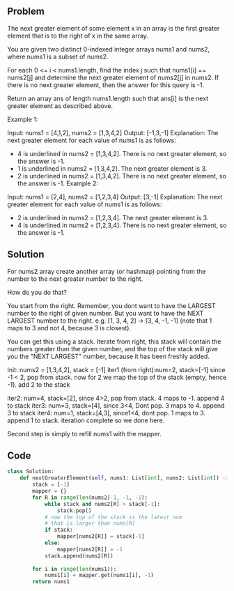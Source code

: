 ## Problem

The next greater element of some element x in an array is the first greater element that is to the right of x in the same array.

You are given two distinct 0-indexed integer arrays nums1 and nums2, where nums1 is a subset of nums2.

For each 0 <= i < nums1.length, find the index j such that nums1[i] == nums2[j] and determine the next greater element of nums2[j] in nums2. If there is no next greater element, then the answer for this query is -1.

Return an array ans of length nums1.length such that ans[i] is the next greater element as described above.

Example 1:

Input: nums1 = [4,1,2], nums2 = [1,3,4,2]
Output: [-1,3,-1]
Explanation: The next greater element for each value of nums1 is as follows:
- 4 is underlined in nums2 = [1,3,4,2]. There is no next greater element, so the answer is -1.
- 1 is underlined in nums2 = [1,3,4,2]. The next greater element is 3.
- 2 is underlined in nums2 = [1,3,4,2]. There is no next greater element, so the answer is -1.
Example 2:

Input: nums1 = [2,4], nums2 = [1,2,3,4]
Output: [3,-1]
Explanation: The next greater element for each value of nums1 is as follows:
- 2 is underlined in nums2 = [1,2,3,4]. The next greater element is 3.
- 4 is underlined in nums2 = [1,2,3,4]. There is no next greater element, so the answer is -1.

## Solution

For nums2 array create another array (or hashmap) pointing from the number to the next greater number to the right.

How do you do that?

You start from the right. Remember, you dont want to have the LARGEST number to the right of given number. But you want to have the NEXT LARGEST number to the right. e.g. [1, 3, 4, 2] -> [3, 4, -1, -1] (note that 1 maps to 3 and not 4, because 3 is closest).

You can get this using a stack. Iterate from right, this stack will contain the numbers greater than the given number, and the top of the stack will give you the "NEXT LARGEST" number, because it has been freshly added.

Init: nums2 = [1,3,4,2], stack = [-1]
iter1 (from right):num=2, stack=[-1] since -1 < 2, pop from stack. now for 2 we map the top of the stack (empty, hence -1). add 2 to the stack

iter2: num=4, stack=[2], since 4>2, pop from stack. 4 maps to -1. append 4 to stack
iter3: num=3, stack=[4], since 3<4, Dont pop. 3 maps to 4. append 3 to stack
iter4: num=1, stack=[4,3], since1<4, dont pop. 1 maps to 3. append 1 to stack. iteration complete so we done here.

Second step is simply to refill nums1 with the mapper.

## Code

```python
class Solution:
    def nextGreaterElement(self, nums1: List[int], nums2: List[int]) -> List[int]:
        stack = [-1]
        mapper = {}
        for R in range(len(nums2)-1, -1, -1):
            while stack and nums2[R] > stack[-1]:
                stack.pop()
            # now the top of the stack is the latest num
            # that is larger than nums[R]
            if stack:
                mapper[nums2[R]] = stack[-1]
            else:
                mapper[nums2[R]] = -1
            stack.append(nums2[R])
        
        for i in range(len(nums1)):
            nums1[i] = mapper.get(nums1[i], -1)
        return nums1
```
